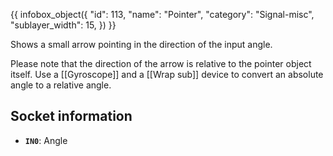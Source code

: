 {{ infobox_object({
	"id": 113,
	"name": "Pointer",
	"category": "Signal-misc",
	"sublayer_width": 15,
}) }}

Shows a small arrow pointing in the direction of the input angle.

Please note that the direction of the arrow is relative to the pointer object itself. Use a [[Gyroscope]] and a [[Wrap sub]] device to convert an absolute angle to a relative angle.

## Socket information
- **`IN0`**: Angle